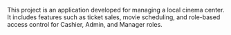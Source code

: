 This project is an application developed for managing a local cinema center. It includes features such as ticket sales, movie scheduling, and role-based access control for Cashier, Admin, and Manager roles.
